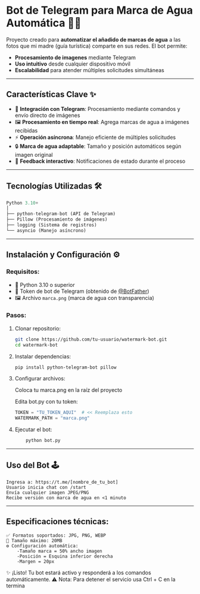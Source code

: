 # Bot de Telegram para Marca de Agua Automática 📸🤖

Proyecto creado para **automatizar el añadido de marcas de agua** a las fotos que mi madre (guía turística) comparte en sus redes. 
El bot permite:
- **Procesamiento de imagenes** mediante Telegram
- **Uso intuitivo** desde cualquier dispositivo móvil
- **Escalabilidad** para atender múltiples solicitudes simultáneas

---

## **Características Clave** ✨
- 🚀 **Integración con Telegram**: Procesamiento mediante comandos y envío directo de imágenes
- 🖼️ **Procesamiento en tiempo real**: Agrega marcas de agua a imágenes recibidas
- ⚡ **Operación asíncrona**: Manejo eficiente de múltiples solicitudes
- 🔒 **Marca de agua adaptable**: Tamaño y posición automáticos según imagen original
- 📲 **Feedback interactivo**: Notificaciones de estado durante el proceso

---

## **Tecnologías Utilizadas** 🛠️
```python
Python 3.10+
│
├── python-telegram-bot (API de Telegram)
├── Pillow (Procesamiento de imágenes)
├── logging (Sistema de registros)
└── asyncio (Manejo asíncrono)
```
---

## **Instalación y Configuración** ⚙️

### Requisitos:
- 🐍 Python 3.10 o superior
- 🤖 Token de bot de Telegram (obtenido de [@BotFather](https://t.me/BotFather))
- 🖼️ Archivo `marca.png` (marca de agua con transparencia)

### Pasos:
1. Clonar repositorio:
    ```bash
    git clone https://github.com/tu-usuario/watermark-bot.git
    cd watermark-bot
    ```

2. Instalar dependencias:

      ```bash
      pip install python-telegram-bot pillow
      ```


3. Configurar archivos:
  
    Coloca tu marca.png en la raíz del proyecto
  
    Edita bot.py con tu token:
  
      ```python
      TOKEN = "TU_TOKEN_AQUI"  # << Reemplaza esto
      WATERMARK_PATH = "marca.png"
      ```
      
      
4. Ejecutar el bot:
    
    ```bash
        python bot.py
    ```

---

## **Uso del Bot 🕹️**
    
    Ingresa a: https://t.me/[nombre_de_tu_bot]
    Usuario inicia chat con /start
    Envía cualquier imagen JPEG/PNG
    Recibe versión con marca de agua en <1 minuto
---    
## **Especificaciones técnicas:**
   
    ✅ Formatos soportados: JPG, PNG, WEBP
    📏 Tamaño máximo: 20MB
    ⚙️ Configuración automática:
        -Tamaño marca = 50% ancho imagen
        -Posición = Esquina inferior derecha
        -Margen = 20px
 
✨ ¡Listo! Tu bot estará activo y responderá a los comandos automáticamente.
⚠️ Nota: Para detener el servicio usa Ctrl + C en la termina
